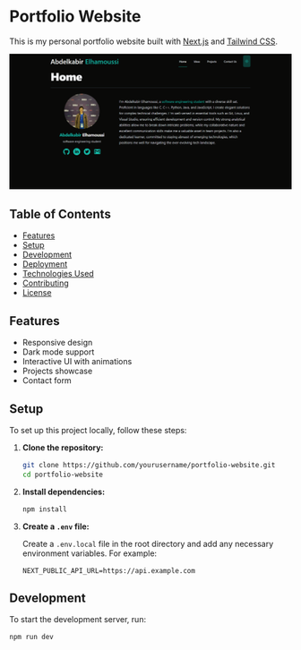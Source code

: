 # Portfolio Website

This is my personal portfolio website built with [Next.js](https://nextjs.org/) and [Tailwind CSS](https://tailwindcss.com/).

![Portfolio Screenshot](public/screencapture-localhost-3000-2024-06-12-22_06_11.png)

## Table of Contents

- [Features](#features)
- [Setup](#setup)
- [Development](#development)
- [Deployment](#deployment)
- [Technologies Used](#technologies-used)
- [Contributing](#contributing)
- [License](#license)

## Features

- Responsive design
- Dark mode support
- Interactive UI with animations
- Projects showcase
- Contact form

## Setup

To set up this project locally, follow these steps:

1. **Clone the repository:**

    ```sh
    git clone https://github.com/yourusername/portfolio-website.git
    cd portfolio-website
    ```

2. **Install dependencies:**

    ```sh
    npm install
    ```

3. **Create a `.env` file:**

    Create a `.env.local` file in the root directory and add any necessary environment variables. For example:

    ```env
    NEXT_PUBLIC_API_URL=https://api.example.com
    ```

## Development

To start the development server, run:

```sh
npm run dev
